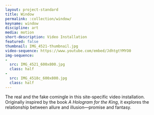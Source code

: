 ```yaml
---
layout: project-standard
title: Window
permalink: :collection/window/
keyname: window
discipline: art
media: motion
short-description: Video Installation
featured: false
thumbnail: IMG_4521-thumbnail.jpg
video-sequence: https://www.youtube.com/embed/JdhtgtYMYO0
img-sequence: 
- 
  src: IMG_4521_600x800.jpg
  class: half
- 
  src: IMG_4518c_600x800.jpg
  class: half
---
```


The real and the fake comingle in this site-specific video installation. Originally inspired by the book _A Hologram for the King_, it explores the relationship between allure and illusion&mdash;promise and fantasy.